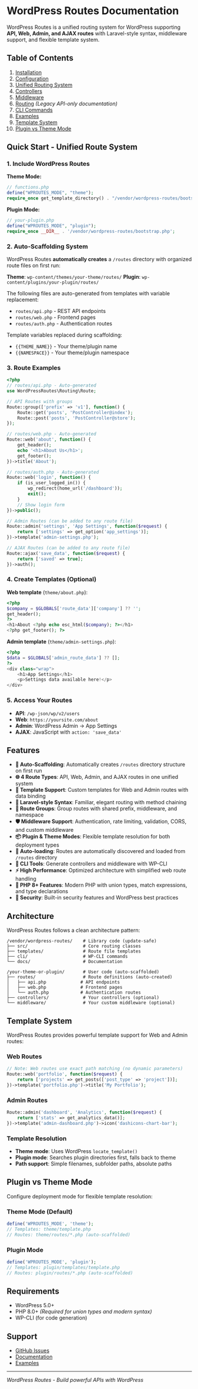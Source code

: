# WordPress Routes Documentation

WordPress Routes is a unified routing system for WordPress supporting **API, Web, Admin, and AJAX routes** with Laravel-style syntax, middleware support, and flexible template system.

## Table of Contents

1. [Installation](installation.md)
2. [Configuration](configuration.md)
3. [Unified Routing System](unified-routing.md)
4. [Controllers](controllers.md)
5. [Middleware](middleware.md)
6. [Routing](routing.md) *(Legacy API-only documentation)*
7. [CLI Commands](cli.md)
8. [Examples](examples.md)
9. [Template System](#template-system)
10. [Plugin vs Theme Mode](#plugin-vs-theme-mode)

## Quick Start - Unified Route System

### 1. Include WordPress Routes

**Theme Mode:**
```php
// functions.php
define("WPROUTES_MODE", "theme");
require_once get_template_directory() . "/vendor/wordpress-routes/bootstrap.php";
```

**Plugin Mode:**
```php
// your-plugin.php
define("WPROUTES_MODE", "plugin");
require_once __DIR__ . '/vendor/wordpress-routes/bootstrap.php';
```

### 2. Auto-Scaffolding System

WordPress Routes **automatically creates** a `/routes` directory with organized route files on first run:

**Theme**: `wp-content/themes/your-theme/routes/`
**Plugin**: `wp-content/plugins/your-plugin/routes/`

The following files are auto-generated from templates with variable replacement:
- `routes/api.php` - REST API endpoints
- `routes/web.php` - Frontend pages  
- `routes/auth.php` - Authentication routes

Template variables replaced during scaffolding:
- `{{THEME_NAME}}` - Your theme/plugin name
- `{{NAMESPACE}}` - Your theme/plugin namespace

### 3. Route Examples

```php
<?php
// routes/api.php - Auto-generated
use WordPressRoutes\Routing\Route;

// API Routes with groups
Route::group(['prefix' => 'v1'], function() {
    Route::get('posts', 'PostController@index');
    Route::post('posts', 'PostController@store');
});

// routes/web.php - Auto-generated
Route::web('about', function() {
    get_header();
    echo '<h1>About Us</h1>';
    get_footer();
})->title('About');

// routes/auth.php - Auto-generated
Route::web('login', function() {
    if (is_user_logged_in()) {
        wp_redirect(home_url('/dashboard'));
        exit();
    }
    // Show login form
})->public();

// Admin Routes (can be added to any route file)
Route::admin('settings', 'App Settings', function($request) {
    return ['settings' => get_option('app_settings')];
})->template('admin-settings.php');

// AJAX Routes (can be added to any route file)
Route::ajax('save_data', function($request) {
    return ['saved' => true];
})->auth();
```

### 4. Create Templates (Optional)

**Web template** (`theme/about.php`):
```php
<?php
$company = $GLOBALS['route_data']['company'] ?? '';
get_header();
?>
<h1>About <?php echo esc_html($company); ?></h1>
<?php get_footer(); ?>
```

**Admin template** (`theme/admin-settings.php`):
```php
<?php
$data = $GLOBALS['admin_route_data'] ?? [];
?>
<div class="wrap">
    <h1>App Settings</h1>
    <p>Settings data available here!</p>
</div>
```

### 5. Access Your Routes

- **API**: `/wp-json/wp/v2/users`
- **Web**: `https://yoursite.com/about`
- **Admin**: WordPress Admin → App Settings
- **AJAX**: JavaScript with `action: 'save_data'`

## Features

- **🚀 Auto-Scaffolding**: Automatically creates `/routes` directory structure on first run
- **🌐 4 Route Types**: API, Web, Admin, and AJAX routes in one unified system
- **📄 Template Support**: Custom templates for Web and Admin routes with data binding  
- **🎯 Laravel-style Syntax**: Familiar, elegant routing with method chaining
- **📁 Route Groups**: Group routes with shared prefix, middleware, and namespace
- **🛡️ Middleware Support**: Authentication, rate limiting, validation, CORS, and custom middleware
- **📦 Plugin & Theme Modes**: Flexible template resolution for both deployment types
- **🤖 Auto-loading**: Routes are automatically discovered and loaded from `/routes` directory
- **🔧 CLI Tools**: Generate controllers and middleware with WP-CLI
- **⚡ High Performance**: Optimized architecture with simplified web route handling
- **🎨 PHP 8+ Features**: Modern PHP with union types, match expressions, and type declarations
- **🔐 Security**: Built-in security features and WordPress best practices

## Architecture

WordPress Routes follows a clean architecture pattern:

```
/vendor/wordpress-routes/    # Library code (update-safe)
├── src/                     # Core routing classes
├── templates/               # Route file templates
├── cli/                     # WP-CLI commands
└── docs/                    # Documentation

/your-theme-or-plugin/       # User code (auto-scaffolded)
├── routes/                  # Route definitions (auto-created)
│   ├── api.php             # API endpoints
│   ├── web.php             # Frontend pages
│   └── auth.php            # Authentication routes
├── controllers/             # Your controllers (optional)
└── middleware/              # Your custom middleware (optional)
```

## Template System

WordPress Routes provides powerful template support for Web and Admin routes:

### Web Routes
```php
// Note: Web routes use exact path matching (no dynamic parameters)
Route::web('portfolio', function($request) {
    return ['projects' => get_posts(['post_type' => 'project'])];
})->template('portfolio.php')->title('My Portfolio');
```

### Admin Routes  
```php
Route::admin('dashboard', 'Analytics', function($request) {
    return ['stats' => get_analytics_data()];
})->template('admin-dashboard.php')->icon('dashicons-chart-bar');
```

### Template Resolution
- **Theme mode**: Uses WordPress `locate_template()` 
- **Plugin mode**: Searches plugin directories first, falls back to theme
- **Path support**: Simple filenames, subfolder paths, absolute paths

## Plugin vs Theme Mode

Configure deployment mode for flexible template resolution:

### Theme Mode (Default)
```php
define('WPROUTES_MODE', 'theme');
// Templates: theme/template.php
// Routes: theme/routes/*.php (auto-scaffolded)
```

### Plugin Mode
```php  
define('WPROUTES_MODE', 'plugin');
// Templates: plugin/templates/template.php  
// Routes: plugin/routes/*.php (auto-scaffolded)
```

## Requirements

- WordPress 5.0+
- PHP 8.0+ *(Required for union types and modern syntax)*
- WP-CLI (for code generation)

## Support

- [GitHub Issues](https://github.com/your-repo/wp-routes/issues)
- [Documentation](docs/)
- [Examples](examples/)

---

*WordPress Routes - Build powerful APIs with WordPress*